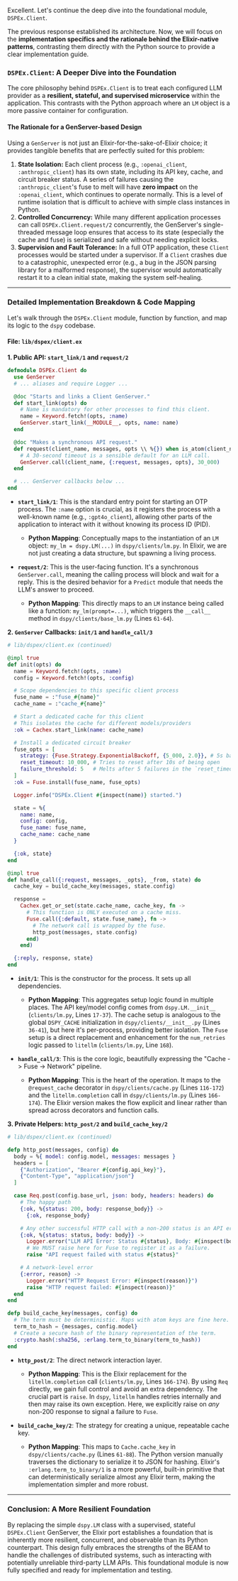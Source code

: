 Excellent. Let's continue the deep dive into the foundational module, `DSPEx.Client`.

The previous response established its architecture. Now, we will focus on the **implementation specifics and the rationale behind the Elixir-native patterns**, contrasting them directly with the Python source to provide a clear implementation guide.

### `DSPEx.Client`: A Deeper Dive into the Foundation

The core philosophy behind `DSPEx.Client` is to treat each configured LLM provider as a **resilient, stateful, and supervised microservice** within the application. This contrasts with the Python approach where an `LM` object is a more passive container for configuration.

#### The Rationale for a GenServer-based Design

Using a `GenServer` is not just an Elixir-for-the-sake-of-Elixir choice; it provides tangible benefits that are perfectly suited for this problem:

1.  **State Isolation:** Each client process (e.g., `:openai_client`, `:anthropic_client`) has its own state, including its API key, cache, and circuit breaker status. A series of failures causing the `:anthropic_client`'s fuse to melt will have **zero impact** on the `:openai_client`, which continues to operate normally. This is a level of runtime isolation that is difficult to achieve with simple class instances in Python.
2.  **Controlled Concurrency:** While many different application processes can call `DSPEx.Client.request/2` concurrently, the GenServer's single-threaded message loop ensures that access to its state (especially the cache and fuse) is serialized and safe without needing explicit locks.
3.  **Supervision and Fault Tolerance:** In a full OTP application, these `Client` processes would be started under a supervisor. If a `Client` crashes due to a catastrophic, unexpected error (e.g., a bug in the JSON parsing library for a malformed response), the supervisor would automatically restart it to a clean initial state, making the system self-healing.

---

### Detailed Implementation Breakdown & Code Mapping

Let's walk through the `DSPEx.Client` module, function by function, and map its logic to the `dspy` codebase.

#### **File: `lib/dspex/client.ex`**

**1. Public API: `start_link/1` and `request/2`**

```elixir
defmodule DSPEx.Client do
  use GenServer
  # ... aliases and require Logger ...

  @doc "Starts and links a Client GenServer."
  def start_link(opts) do
    # Name is mandatory for other processes to find this client.
    name = Keyword.fetch!(opts, :name)
    GenServer.start_link(__MODULE__, opts, name: name)
  end

  @doc "Makes a synchronous API request."
  def request(client_name, messages, opts \\ %{}) when is_atom(client_name) do
    # A 30-second timeout is a sensible default for an LLM call.
    GenServer.call(client_name, {:request, messages, opts}, 30_000)
  end

  # ... GenServer callbacks below ...
end
```

*   **`start_link/1`**: This is the standard entry point for starting an OTP process. The `:name` option is crucial, as it registers the process with a well-known name (e.g., `:gpt4o_client`), allowing other parts of the application to interact with it without knowing its process ID (PID).
    *   **Python Mapping**: Conceptually maps to the instantiation of an `LM` object: `my_lm = dspy.LM(...)` in `dspy/clients/lm.py`. In Elixir, we are not just creating a data structure, but spawning a living process.

*   **`request/2`**: This is the user-facing function. It's a synchronous `GenServer.call`, meaning the calling process will block and wait for a reply. This is the desired behavior for a `Predict` module that needs the LLM's answer to proceed.
    *   **Python Mapping**: This directly maps to an `LM` instance being called like a function: `my_lm(prompt=...)`, which triggers the `__call__` method in `dspy/clients/base_lm.py` (Lines `61-64`).

**2. `GenServer` Callbacks: `init/1` and `handle_call/3`**

```elixir
# lib/dspex/client.ex (continued)

@impl true
def init(opts) do
  name = Keyword.fetch!(opts, :name)
  config = Keyword.fetch!(opts, :config)

  # Scope dependencies to this specific client process
  fuse_name = :"fuse_#{name}"
  cache_name = :"cache_#{name}"

  # Start a dedicated cache for this client
  # This isolates the cache for different models/providers
  :ok = Cachex.start_link(name: cache_name)

  # Install a dedicated circuit breaker
  fuse_opts = [
    strategy: {Fuse.Strategy.ExponentialBackoff, {5_000, 2.0}}, # 5s base, x2 factor
    reset_timeout: 10_000, # Tries to reset after 10s of being open
    failure_threshold: 5   # Melts after 5 failures in the `reset_timeout` window
  ]
  :ok = Fuse.install(fuse_name, fuse_opts)

  Logger.info("DSPEx.Client #{inspect(name)} started.")

  state = %{
    name: name,
    config: config,
    fuse_name: fuse_name,
    cache_name: cache_name
  }

  {:ok, state}
end

@impl true
def handle_call({:request, messages, _opts}, _from, state) do
  cache_key = build_cache_key(messages, state.config)

  response =
    Cachex.get_or_set(state.cache_name, cache_key, fn ->
      # This function is ONLY executed on a cache miss.
      Fuse.call({:default, state.fuse_name}, fn ->
        # The network call is wrapped by the fuse.
        http_post(messages, state.config)
      end)
    end)

  {:reply, response, state}
end
```

*   **`init/1`**: This is the constructor for the process. It sets up all dependencies.
    *   **Python Mapping**: This aggregates setup logic found in multiple places. The API key/model config comes from `dspy.LM.__init__` (`clients/lm.py`, Lines `17-37`). The cache setup is analogous to the global `DSPY_CACHE` initialization in `dspy/clients/__init__.py` (Lines `36-41`), but here it's per-process, providing better isolation. The `Fuse` setup is a direct replacement and enhancement for the `num_retries` logic passed to `litellm` (`clients/lm.py`, Line `168`).

*   **`handle_call/3`**: This is the core logic, beautifully expressing the "Cache -> Fuse -> Network" pipeline.
    *   **Python Mapping**: This is the heart of the operation. It maps to the `@request_cache` decorator in `dspy/clients/cache.py` (Lines `116-172`) and the `litellm.completion` call in `dspy/clients/lm.py` (Lines `166-174`). The Elixir version makes the flow explicit and linear rather than spread across decorators and function calls.

**3. Private Helpers: `http_post/2` and `build_cache_key/2`**

```elixir
# lib/dspex/client.ex (continued)

defp http_post(messages, config) do
  body = %{ model: config.model, messages: messages }
  headers = [
    {"Authorization", "Bearer #{config.api_key}"},
    {"Content-Type", "application/json"}
  ]

  case Req.post(config.base_url, json: body, headers: headers) do
    # The happy path
    {:ok, %{status: 200, body: response_body}} ->
      {:ok, response_body}

    # Any other successful HTTP call with a non-200 status is an API error
    {:ok, %{status: status, body: body}} ->
      Logger.error("LLM API Error: Status #{status}, Body: #{inspect(body)}")
      # We MUST raise here for Fuse to register it as a failure.
      raise "API request failed with status #{status}"

    # A network-level error
    {:error, reason} ->
      Logger.error("HTTP Request Error: #{inspect(reason)}")
      raise "HTTP request failed: #{inspect(reason)}"
  end
end

defp build_cache_key(messages, config) do
  # The term must be deterministic. Maps with atom keys are fine here.
  term_to_hash = {messages, config.model}
  # Create a secure hash of the binary representation of the term.
  :crypto.hash(:sha256, :erlang.term_to_binary(term_to_hash))
end
```

*   **`http_post/2`**: The direct network interaction layer.
    *   **Python Mapping**: This is the Elixir replacement for the `litellm.completion` call (`clients/lm.py`, Lines `166-174`). By using `Req` directly, we gain full control and avoid an extra dependency. The crucial part is `raise`. In `dspy`, `litellm` handles retries internally and then may raise its own exception. Here, we explicitly raise on *any* non-200 response to signal a failure to `Fuse`.

*   **`build_cache_key/2`**: The strategy for creating a unique, repeatable cache key.
    *   **Python Mapping**: This maps to `Cache.cache_key` in `dspy/clients/cache.py` (Lines `61-88`). The Python version manually traverses the dictionary to serialize it to JSON for hashing. Elixir's `:erlang.term_to_binary/1` is a more powerful, built-in primitive that can deterministically serialize almost any Elixir term, making the implementation simpler and more robust.

---

### Conclusion: A More Resilient Foundation

By replacing the simple `dspy.LM` class with a supervised, stateful `DSPEx.Client` GenServer, the Elixir port establishes a foundation that is inherently more resilient, concurrent, and observable than its Python counterpart. This design fully embraces the strengths of the BEAM to handle the challenges of distributed systems, such as interacting with potentially unreliable third-party LLM APIs. This foundational module is now fully specified and ready for implementation and testing.